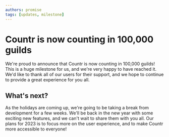 ```yaml
---
authors: promise
tags: [updates, milestone]
---
```



# Countr is now counting in 100,000 guilds

We're proud to announce that Countr is now counting in 100,000 guilds! This is a huge milestone for us, and we're very happy to have reached it. We'd like to thank all of our users for their support, and we hope to continue to provide a great experience for you all.


## What's next?

As the holidays are coming up, we're going to be taking a break from development for a few weeks. We'll be back in the new year with some exciting new features, and we can't wait to share them with you all. Our plans for 2023 is to focus more on the user experience, and to make Countr more accessible to everyone!
